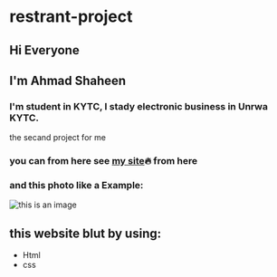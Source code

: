 # restrant-project
## Hi Everyone
## I'm Ahmad Shaheen
### I'm student in KYTC, I stady electronic business in Unrwa KYTC.
the secand project for me
### you can from here see [my site](https://ahmadhanishaheen.github.io/restrant-project/):fire: from here
### and this photo like a Example:
![this is an image](https://knoww.cc/wp-content/uploads/2019/05/9987-2.jpg)
## this website blut by using:
- Html
- css
